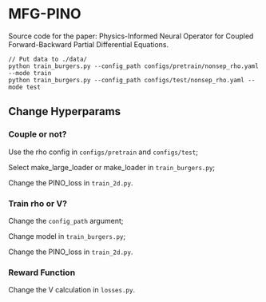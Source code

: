 # MFG-PINO

Source code for the paper: Physics-Informed Neural Operator for Coupled Forward-Backward Partial Differential Equations.

```
// Put data to ./data/
python train_burgers.py --config_path configs/pretrain/nonsep_rho.yaml --mode train
python train_burgers.py --config_path configs/test/nonsep_rho.yaml --mode test
```

## Change Hyperparams

### Couple or not?

Use the rho config in `configs/pretrain` and `configs/test`;

Select make_large_loader or make_loader in `train_burgers.py`;

Change the PINO_loss in `train_2d.py`.

### Train rho or V?

Change the `config_path` argument;

Change model in `train_burgers.py`;

Change the PINO_loss in `train_2d.py`.

### Reward Function

Change the V calculation in `losses.py`.
